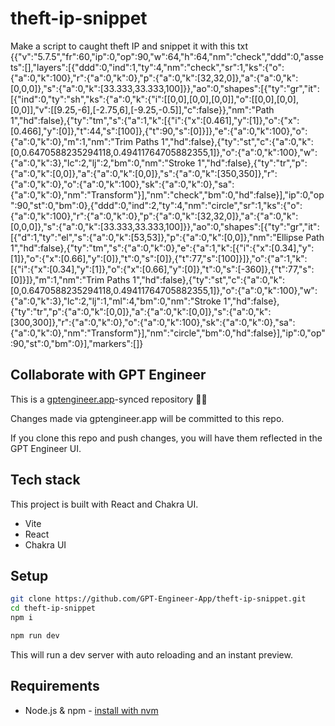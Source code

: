 # theft-ip-snippet

Make a script to caught theft IP and snippet it with this txt {{"v":"5.7.5","fr":60,"ip":0,"op":90,"w":64,"h":64,"nm":"check","ddd":0,"assets":[],"layers":[{"ddd":0,"ind":1,"ty":4,"nm":"check","sr":1,"ks":{"o":{"a":0,"k":100},"r":{"a":0,"k":0},"p":{"a":0,"k":[32,32,0]},"a":{"a":0,"k":[0,0,0]},"s":{"a":0,"k":[33.333,33.333,100]}},"ao":0,"shapes":[{"ty":"gr","it":[{"ind":0,"ty":"sh","ks":{"a":0,"k":{"i":[[0,0],[0,0],[0,0]],"o":[[0,0],[0,0],[0,0]],"v":[[9.25,-6],[-2.75,6],[-9.25,-0.5]],"c":false}},"nm":"Path 1","hd":false},{"ty":"tm","s":{"a":1,"k":[{"i":{"x":[0.461],"y":[1]},"o":{"x":[0.466],"y":[0]},"t":44,"s":[100]},{"t":90,"s":[0]}]},"e":{"a":0,"k":100},"o":{"a":0,"k":0},"m":1,"nm":"Trim Paths 1","hd":false},{"ty":"st","c":{"a":0,"k":[0,0.6470588235294118,0.49411764705882355,1]},"o":{"a":0,"k":100},"w":{"a":0,"k":3},"lc":2,"lj":2,"bm":0,"nm":"Stroke 1","hd":false},{"ty":"tr","p":{"a":0,"k":[0,0]},"a":{"a":0,"k":[0,0]},"s":{"a":0,"k":[350,350]},"r":{"a":0,"k":0},"o":{"a":0,"k":100},"sk":{"a":0,"k":0},"sa":{"a":0,"k":0},"nm":"Transform"}],"nm":"check","bm":0,"hd":false}],"ip":0,"op":90,"st":0,"bm":0},{"ddd":0,"ind":2,"ty":4,"nm":"circle","sr":1,"ks":{"o":{"a":0,"k":100},"r":{"a":0,"k":0},"p":{"a":0,"k":[32,32,0]},"a":{"a":0,"k":[0,0,0]},"s":{"a":0,"k":[33.333,33.333,100]}},"ao":0,"shapes":[{"ty":"gr","it":[{"d":1,"ty":"el","s":{"a":0,"k":[53,53]},"p":{"a":0,"k":[0,0]},"nm":"Ellipse Path 1","hd":false},{"ty":"tm","s":{"a":0,"k":0},"e":{"a":1,"k":[{"i":{"x":[0.34],"y":[1]},"o":{"x":[0.66],"y":[0]},"t":0,"s":[0]},{"t":77,"s":[100]}]},"o":{"a":1,"k":[{"i":{"x":[0.34],"y":[1]},"o":{"x":[0.66],"y":[0]},"t":0,"s":[-360]},{"t":77,"s":[0]}]},"m":1,"nm":"Trim Paths 1","hd":false},{"ty":"st","c":{"a":0,"k":[0,0.6470588235294118,0.49411764705882355,1]},"o":{"a":0,"k":100},"w":{"a":0,"k":3},"lc":2,"lj":1,"ml":4,"bm":0,"nm":"Stroke 1","hd":false},{"ty":"tr","p":{"a":0,"k":[0,0]},"a":{"a":0,"k":[0,0]},"s":{"a":0,"k":[300,300]},"r":{"a":0,"k":0},"o":{"a":0,"k":100},"sk":{"a":0,"k":0},"sa":{"a":0,"k":0},"nm":"Transform"}],"nm":"circle","bm":0,"hd":false}],"ip":0,"op":90,"st":0,"bm":0}],"markers":[]}


## Collaborate with GPT Engineer

This is a [gptengineer.app](https://gptengineer.app)-synced repository 🌟🤖

Changes made via gptengineer.app will be committed to this repo.

If you clone this repo and push changes, you will have them reflected in the GPT Engineer UI.

## Tech stack

This project is built with React and Chakra UI.

- Vite
- React
- Chakra UI

## Setup

```sh
git clone https://github.com/GPT-Engineer-App/theft-ip-snippet.git
cd theft-ip-snippet
npm i
```

```sh
npm run dev
```

This will run a dev server with auto reloading and an instant preview.

## Requirements

- Node.js & npm - [install with nvm](https://github.com/nvm-sh/nvm#installing-and-updating)

